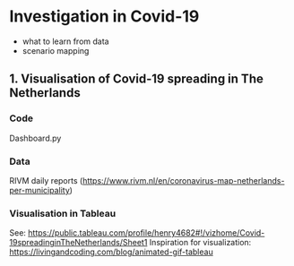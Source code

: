 # Investigation in Covid-19 
- what to learn from data
- scenario mapping

## 1. Visualisation of Covid-19 spreading in The Netherlands

### Code
Dashboard.py

### Data
RIVM daily reports (https://www.rivm.nl/en/coronavirus-map-netherlands-per-municipality)

### Visualisation in Tableau
See: https://public.tableau.com/profile/henry4682#!/vizhome/Covid-19spreadinginTheNetherlands/Sheet1
Inspiration for visualization: https://livingandcoding.com/blog/animated-gif-tableau


